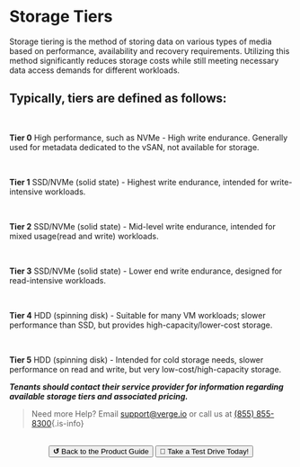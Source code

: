 

# Storage Tiers

Storage tiering is the method of storing data on various types of media based on performance, availability and recovery requirements. Utilizing this method significantly reduces storage costs while still meeting necessary data access demands for different workloads.
<br>


## Typically, tiers are defined as follows:

<br>

**Tier 0**
High performance, such as NVMe - High write endurance.  Generally used for metadata dedicated to the vSAN, not available for storage.

<br>

**Tier 1**
SSD/NVMe (solid state) - Highest write endurance, intended for write-intensive workloads.

<br>

**Tier 2**
SSD/NVMe (solid state) - Mid-level write endurance, intended for mixed usage(read and write) workloads.

<br>

**Tier 3**
SSD/NVMe (solid state) - Lower end write endurance, designed for read-intensive workloads.


<br>

**Tier 4**
HDD (spinning disk) - Suitable for many VM workloads; slower performance than SSD, but provides high-capacity/lower-cost storage.

<br>

**Tier 5**
HDD (spinning disk) - Intended for cold storage needs, slower performance on read and write, but very low-cost/high-capacity storage.

***Tenants should contact their service provider for information regarding available storage tiers and associated pricing.***
<br>   


> Need more Help? Email <a href="mailto:support@verge.io?subject=Support Inquiry" target="_blank" rel="noopener noreferrer">support@verge.io</a> or call us at <a href="tel:+855-855-8300">(855) 855-8300</a>{.is-info}

<br>

<div style="text-align:center; margin-bottom:5px">
  <a href="../ProductGuide/menu"><button class="button-grey"><b>↺</b> Back to the Product Guide</button></a>
  <a href="https://www.verge.io/test-drive#Demo-Section"><button class="button-cta">🚗 Take a Test Drive Today!</button></a>
</div>